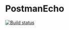 # PostmanEcho
[![Build status](https://ci.appveyor.com/api/projects/status/i9chypjmmek762sg?svg=true)](https://ci.appveyor.com/project/DariaBezbah/postmanecho-dit7e)
